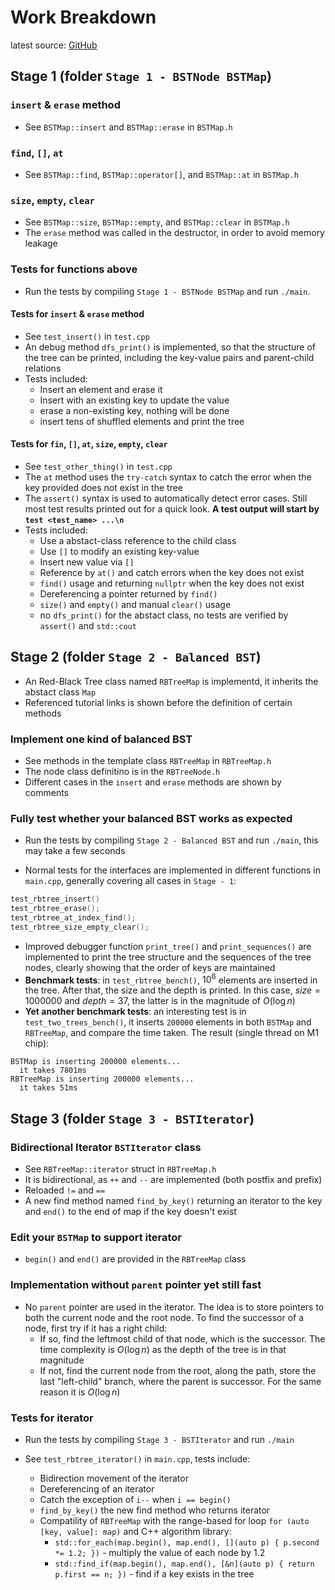 # Work Breakdown

latest source: [GitHub](https://github.com/julyfun/ds-proj1)

## Stage 1 (folder `Stage 1 - BSTNode BSTMap`)

### `insert` & `erase` method

- See `BSTMap::insert` and `BSTMap::erase` in `BSTMap.h`

### `find`, `[]`, `at`

- See `BSTMap::find`, `BSTMap::operator[]`, and `BSTMap::at` in `BSTMap.h`

### `size`, `empty`, `clear`

- See `BSTMap::size`, `BSTMap::empty`, and `BSTMap::clear` in `BSTMap.h`
- The `erase` method was called in the destructor, in order to avoid memory leakage

### Tests for functions above

- Run the tests by compiling `Stage 1 - BSTNode BSTMap` and run `./main`.

#### Tests for `insert` & `erase` method

- See `test_insert()` in `test.cpp`
- An debug method `dfs_print()` is implemented, so that the structure of the tree can be printed, including the key-value pairs and parent-child relations
- Tests included:
  - Insert an element and erase it
  - Insert with an existing key to update the value
  - erase a non-existing key, nothing will be done
  - insert tens of shuffled elements and print the tree

#### Tests for `fin`, `[]`, `at`, `size`, `empty`, `clear`

- See `test_other_thing()` in `test.cpp`
- The `at` method uses the `try-catch` syntax to catch the error when the key provided does not exist in the tree
- The `assert()` syntax is used to automatically detect error cases. Still most test results printed out for a quick look. **A test output will start by `test <test_name> ...\n`**
- Tests included:
  - Use a abstact-class reference to the child class
  - Use `[]` to modify an existing key-value
  - Insert new value via `[]`
  - Reference by `at()` and catch errors when the key does not exist
  - `find()` usage and returning `nullptr` when the key does not exist
  - Dereferencing a pointer returned by `find()`
  - `size()` and `empty()` and manual `clear()` usage
  - no `dfs_print()` for the abstact class, no tests are verified by `assert()` and `std::cout`

## Stage 2 (folder `Stage 2 - Balanced BST`)

- An Red-Black Tree class named `RBTreeMap` is implementd, it inherits the abstact class `Map`
- Referenced tutorial links is shown before the definition of certain methods

### Implement one kind of balanced BST

- See methods in the template class `RBTreeMap` in `RBTreeMap.h`
- The node class definitino is in the `RBTreeNode.h`
- Different cases in the `insert` and `erase` methods are shown by comments

### Fully test whether your balanced BST works as expected

- Run the tests by compiling `Stage 2 - Balanced BST` and run `./main`, this may take a few seconds

- Normal tests for the interfaces are implemented in different functions in `main.cpp`, generally covering all cases in `Stage - 1`:

```cpp
test_rbtree_insert()
test_rbtree_erase();
test_rbtree_at_index_find();
test_rbtree_size_empty_clear();
```

- Improved debugger function `print_tree()` and `print_sequences()` are implemented to print the tree structure and the sequences of the tree nodes, clearly showing that the order of keys are maintained
- **Benchmark tests**: in `test_rbtree_bench()`, $10^6$ elements are inserted in the tree. After that, the size and the depth is printed. In this case, $size = 1000000$ and $depth = 37$, the latter is in the magnitude of $O(\log n)$
- **Yet another benchmark tests**: an interesting test is in `test_two_trees_bench()`, it inserts `200000` elements in both `BSTMap` and `RBTreeMap`, and compare the time taken. The result (single thread on M1 chip):

```
BSTMap is inserting 200000 elements...
  it takes 7801ms
RBTreeMap is inserting 200000 elements...
  it takes 51ms
```

## Stage 3 (folder `Stage 3 - BSTIterator`)

### Bidirectional Iterator `BSTIterator` class

- See `RBTreeMap::iterator` struct in `RBTreeMap.h`
- It is bidirectional, as `++` and `--` are implemented (both postfix and prefix)
- Reloaded `!=` and `==`
- A new find method named `find_by_key()` returning an iterator to the key and `end()` to the end of map if the key doesn't exist

### Edit your `BSTMap` to support iterator

- `begin()` and `end()` are provided in the `RBTreeMap` class

### Implementation without `parent` pointer yet still fast

- No `parent` pointer are used in the iterator. The idea is to store pointers to both the current node and the root node. To find the successor of a node, first try if it has a right child:
  - If so, find the leftmost child of that node, which is the successor. The time complexity is $O(\log n)$ as the depth of the tree is in that magnitude
  - If not, find the current node from the root, along the path, store the last "left-child" branch, where the parent is successor. For the same reason it is $O(\log n)$

### Tests for iterator

- Run the tests by compiling `Stage 3 - BSTIterator` and run `./main`

- See `test_rbtree_iterator()` in `main.cpp`, tests include:
  - Bidirection movement of the iterator
  - Dereferencing of an iterator
  - Catch the exception of `i--` when `i == begin()`
  - `find_by_key()` the new find method who returns iterator
  - Compatility of `RBTreeMap` with the range-based for loop `for (auto [key, value]: map)` and C++ algorithm library:
    - `std::for_each(map.begin(), map.end(), [](auto p) { p.second *= 1.2; })` - multiply the value of each node by $1.2$
    - `std::find_if(map.begin(), map.end(), [&n](auto p) { return p.first == n; })` - find if a key exists in the tree
